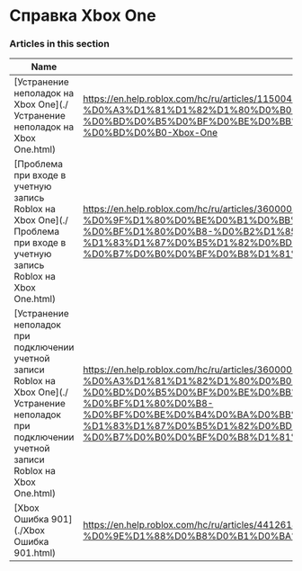 # Справка Xbox One  
### Articles in this section
Name|URL
-|-
[Устранение неполадок на Xbox One](./Устранение неполадок на Xbox One.html) |https://en.help.roblox.com/hc/ru/articles/115004532866-%D0%A3%D1%81%D1%82%D1%80%D0%B0%D0%BD%D0%B5%D0%BD%D0%B8%D0%B5-%D0%BD%D0%B5%D0%BF%D0%BE%D0%BB%D0%B0%D0%B4%D0%BE%D0%BA-%D0%BD%D0%B0-Xbox-One
[Проблема при входе в учетную запись Roblox на Xbox One](./Проблема при входе в учетную запись Roblox на Xbox One.html) |https://en.help.roblox.com/hc/ru/articles/360000334523-%D0%9F%D1%80%D0%BE%D0%B1%D0%BB%D0%B5%D0%BC%D0%B0-%D0%BF%D1%80%D0%B8-%D0%B2%D1%85%D0%BE%D0%B4%D0%B5-%D0%B2-%D1%83%D1%87%D0%B5%D1%82%D0%BD%D1%83%D1%8E-%D0%B7%D0%B0%D0%BF%D0%B8%D1%81%D1%8C-Roblox-%D0%BD%D0%B0-Xbox-One
[Устранение неполадок при подключении учетной записи Roblox на Xbox One](./Устранение неполадок при подключении учетной записи Roblox на Xbox One.html) |https://en.help.roblox.com/hc/ru/articles/360000334603-%D0%A3%D1%81%D1%82%D1%80%D0%B0%D0%BD%D0%B5%D0%BD%D0%B8%D0%B5-%D0%BD%D0%B5%D0%BF%D0%BE%D0%BB%D0%B0%D0%B4%D0%BE%D0%BA-%D0%BF%D1%80%D0%B8-%D0%BF%D0%BE%D0%B4%D0%BA%D0%BB%D1%8E%D1%87%D0%B5%D0%BD%D0%B8%D0%B8-%D1%83%D1%87%D0%B5%D1%82%D0%BD%D0%BE%D0%B9-%D0%B7%D0%B0%D0%BF%D0%B8%D1%81%D0%B8-Roblox-%D0%BD%D0%B0-Xbox-One
[Xbox Ошибка 901](./Xbox Ошибка 901.html) |https://en.help.roblox.com/hc/ru/articles/4412614080532-Xbox-%D0%9E%D1%88%D0%B8%D0%B1%D0%BA%D0%B0-901